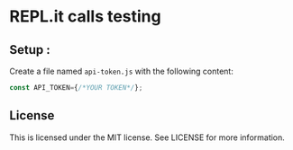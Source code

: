 # REPL.it calls testing

## Setup :
Create a file named `api-token.js` with the following content:

```js
const API_TOKEN={/*YOUR TOKEN*/};
```

## License
This is licensed under the MIT license. See LICENSE for more information.
